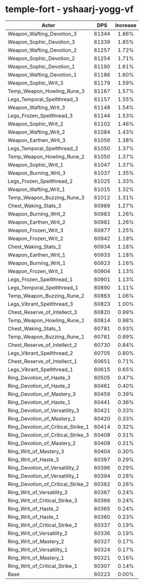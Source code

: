# temple-fort - yshaarj-yogg-vf
| Actor | DPS | Increase |
|---|:---:|:---:|
|Weapon_Wafting_Devotion_3|61344|1.86%|
|Weapon_Sophic_Devotion_3|61339|1.85%|
|Weapon_Wafting_Devotion_2|61257|1.72%|
|Weapon_Sophic_Devotion_2|61254|1.71%|
|Weapon_Sophic_Devotion_1|61190|1.61%|
|Weapon_Wafting_Devotion_1|61186|1.60%|
|Weapon_Sophic_Writ_3|61179|1.59%|
|Temp_Weapon_Howling_Rune_3|61167|1.57%|
|Legs_Temporal_Spellthread_3|61157|1.55%|
|Weapon_Wafting_Writ_3|61148|1.54%|
|Legs_Frozen_Spellthread_3|61144|1.53%|
|Weapon_Sophic_Writ_2|61102|1.46%|
|Weapon_Wafting_Writ_2|61084|1.43%|
|Weapon_Earthen_Writ_3|61056|1.38%|
|Legs_Temporal_Spellthread_2|61050|1.37%|
|Temp_Weapon_Howling_Rune_2|61050|1.37%|
|Weapon_Sophic_Writ_1|61047|1.37%|
|Weapon_Burning_Writ_3|61037|1.35%|
|Legs_Frozen_Spellthread_2|61025|1.33%|
|Weapon_Wafting_Writ_1|61015|1.32%|
|Temp_Weapon_Buzzing_Rune_3|61012|1.31%|
|Chest_Waking_Stats_3|60989|1.27%|
|Weapon_Burning_Writ_2|60983|1.26%|
|Weapon_Earthen_Writ_2|60981|1.26%|
|Weapon_Frozen_Writ_3|60977|1.25%|
|Weapon_Frozen_Writ_2|60942|1.19%|
|Chest_Waking_Stats_2|60934|1.18%|
|Weapon_Earthen_Writ_1|60933|1.18%|
|Weapon_Burning_Writ_1|60923|1.16%|
|Weapon_Frozen_Writ_1|60904|1.13%|
|Legs_Frozen_Spellthread_1|60901|1.13%|
|Legs_Temporal_Spellthread_1|60890|1.11%|
|Temp_Weapon_Buzzing_Rune_2|60863|1.06%|
|Legs_Vibrant_Spellthread_3|60823|1.00%|
|Chest_Reserve_of_Intellect_3|60820|0.99%|
|Temp_Weapon_Howling_Rune_1|60814|0.98%|
|Chest_Waking_Stats_1|60781|0.93%|
|Temp_Weapon_Buzzing_Rune_1|60761|0.89%|
|Chest_Reserve_of_Intellect_2|60730|0.84%|
|Legs_Vibrant_Spellthread_2|60705|0.80%|
|Chest_Reserve_of_Intellect_1|60651|0.71%|
|Legs_Vibrant_Spellthread_1|60615|0.65%|
|Ring_Devotion_of_Haste_3|60505|0.47%|
|Ring_Devotion_of_Haste_2|60461|0.40%|
|Ring_Devotion_of_Mastery_3|60459|0.39%|
|Ring_Devotion_of_Haste_1|60441|0.36%|
|Ring_Devotion_of_Versatility_3|60421|0.33%|
|Ring_Devotion_of_Mastery_1|60420|0.33%|
|Ring_Devotion_of_Critical_Strike_1|60414|0.32%|
|Ring_Devotion_of_Critical_Strike_3|60408|0.31%|
|Ring_Devotion_of_Mastery_2|60408|0.31%|
|Ring_Writ_of_Mastery_3|60404|0.30%|
|Ring_Writ_of_Haste_3|60397|0.29%|
|Ring_Devotion_of_Versatility_2|60396|0.29%|
|Ring_Devotion_of_Versatility_1|60394|0.28%|
|Ring_Devotion_of_Critical_Strike_2|60382|0.26%|
|Ring_Writ_of_Versatility_3|60367|0.24%|
|Ring_Writ_of_Critical_Strike_3|60366|0.24%|
|Ring_Writ_of_Haste_2|60365|0.24%|
|Ring_Writ_of_Haste_1|60360|0.23%|
|Ring_Writ_of_Critical_Strike_2|60337|0.19%|
|Ring_Writ_of_Versatility_2|60336|0.19%|
|Ring_Writ_of_Mastery_2|60327|0.17%|
|Ring_Writ_of_Versatility_1|60324|0.17%|
|Ring_Writ_of_Mastery_1|60321|0.16%|
|Ring_Writ_of_Critical_Strike_1|60307|0.14%|
|Base|60223|0.00%|
